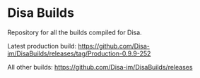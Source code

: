 # Disa Builds

Repository for all the builds compiled for Disa.

Latest production build: https://github.com/Disa-im/DisaBuilds/releases/tag/Production-0.9.9-252

All other builds: https://github.com/Disa-im/DisaBuilds/releases
